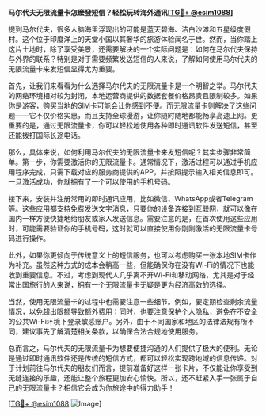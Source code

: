 **马尔代夫无限流量卡怎麽發短信？轻松玩转海外通讯[[TG💪+ @esim1088](https://t.me/s/esim1088)]**

提到马尔代夫，很多人脑海里浮现出的可能是蓝天碧海、洁白沙滩和五星级度假村。这个位于印度洋上的天堂小国以其奢华的旅游体验闻名于世。然而，当你踏上这片土地时，除了享受美景，还需要解决的一个实际问题是：如何在马尔代夫保持与外界的联系？特别是对于需要频繁发送短信的人来说，了解如何使用马尔代夫的无限流量卡来发短信显得尤为重要。

首先，让我们来看看为什么选择马尔代夫的无限流量卡是一个明智之举。马尔代夫的网络环境相对较为封闭，本地运营商提供的数据套餐价格昂贵且限制较多。如果你是游客，购买当地的SIM卡可能会让你感到不便。而无限流量卡则解决了这些问题——它不仅价格实惠，而且支持全球漫游，让你随时随地都能畅享高速上网。更重要的是，通过无限流量卡，你可以轻松地使用各种即时通讯软件发送短信，甚至还能拨打国际长途电话。

那么，具体来说，如何利用马尔代夫的无限流量卡来发短信呢？其实步骤非常简单。第一步，你需要激活你的无限流量卡。通常情况下，激活过程可以通过手机应用程序完成，只需下载对应的服务商提供的APP，并按照提示输入相关信息即可。一旦激活成功，你就拥有了一个可以使用的手机号码。

接下来，安装并注册常用的即时通讯应用，比如微信、WhatsApp或者Telegram等。这些应用都支持免费发送文字消息，只要你的设备连接到互联网，就可以像在国内一样方便快捷地给朋友或家人发送信息。需要注意的是，在首次使用这些应用时，可能需要验证你的手机号码，这时就可以直接使用你刚刚激活的无限流量卡号码进行操作。

此外，如果你更倾向于传统意义上的短信服务，也可以考虑购买一张本地SIM卡作为补充。虽然这种方式的成本会稍高一些，但能确保你在没有Wi-Fi的情况下也能收到重要信息。不过，考虑到现代人几乎离不开Wi-Fi和移动网络，尤其是对于经常出国旅行的人来说，拥有一个无限流量卡无疑是更为经济高效的选择。

当然，使用无限流量卡的过程中也需要注意一些细节。例如，要定期检查剩余流量情况，以免超出限额导致额外费用；同时，也要注意保护个人隐私，避免在不安全的公共Wi-Fi环境下登录敏感账户。另外，由于不同国家和地区的法律法规有所不同，建议事先了解清楚相关条款，以确保合法合规地使用服务。

总而言之，马尔代夫的无限流量卡为想要便捷沟通的人们提供了极大的便利。无论是通过即时通讯软件还是传统的短信方式，都可以轻松实现跨地域的信息传递。对于计划前往马尔代夫的朋友们而言，提前准备好这样一张卡片，不仅能让你享受到无缝连接的乐趣，还能让整个旅程更加安心愉快。所以，还不赶紧入手一张属于自己的无限流量卡？相信它会成为你旅途中的得力助手！

[[TG💪+ @esim1088](https://t.me/s/esim1088) ![Image](https://i.postimg.cc/4NQfJmqS/Snipaste-2025-05-13-00-14-12.png)]
